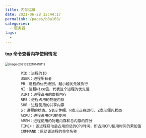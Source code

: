 ```yaml
---
title: 内存运维
date: 2021-06-28 12:44:17
permalink: /pages/b8a168/
categories:
  - 服务器
tags:
  - 
---
```

#### top 命令查看内存使用情况

<img src="http://img.alicbin.com/img/image-20210322101418113.png" alt="image-20210322101418113" style="zoom: 67%;" />

```code
       PID：进程的ID
       USER：进程所有者
       PR：进程的优先级别，越小越优先被执行
       NI：进程Nice值，代表这个进程的优先值
       VIRT：进程占用的虚拟内存
       RES：进程占用的物理内存
       SHR：进程使用的共享内存
       S：进程的状态。S表示休眠，R表示正在运行，Z表示僵死状态
       %CPU：进程占用CPU的使用
       %MEM：进程使用的物理内存和总内存的百分
       TIME+：该进程启动后占用的总的CPU时间，即占用CPU使用时间的累加值
       COMMAND：启动该进程的命令名称
```



